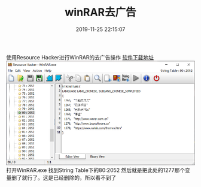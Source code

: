﻿---
title: 'winRAR去广告'
date: 2019-11-25 22:15:07
tags:
 - WinRAR
 - 破解
categories:
 - 破解
---
使用Resource Hacker进行WinRAR的去广告操作
[软件下载地址](http://www.angusj.com/resourcehacker/)
![WinRAR破解](https://raw.githubusercontent.com/xfx98/ms/master/img/winrar-pojie.png)
打开WinRAR.exe 找到String Table下的80:2052
然后就是把此处的1277那个变量删了就行了。这是已经删除的，所以看不到了
